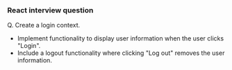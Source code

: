 ### React interview question

Q. Create a login context.
- Implement functionality to display user information when the user clicks "Login".
- Include a logout functionality where clicking "Log out" removes the user information.